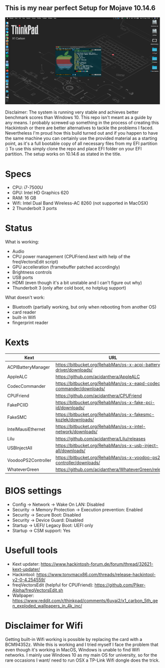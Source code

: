 ## This is my near perfect Setup for Mojave 10.14.6

![Screenshot](screenshot/Desktop.png)

Disclaimer:
The system is running very stable and achieves better benchmark scores than Windows 10. This repo isn't meant as a guide by any means. I probably screwed up something in the process of creating this Hackintosh or there are better alternatives to tackle the problems I faced.
Nevertheless I'm proud how this build turned out and if you happen to have the same machine you can certainly use the provided material as a starting point, as it's a full bootable copy of all necessary files from my EFI partition :) To use this simply clone the repo and place EFI folder on your EFI partition. The setup works on 10.14.6 as stated in the title.
# Specs
 -  CPU: i7-7500U
 -  GPU: Intel HD Graphics 620
 -  RAM: 16 GB
 -  Wifi: Intel Dual Band Wireless-AC 8260 (not supported in MacOSX)
 -  2 Thunderbolt 3 ports
 
 # Status
 What is working:
 -  Audio
 -  CPU power management (CPUFriend.kext with help of the freqVectorsEdit script)
 -  GPU accelleration (framebuffer patched accordingly)
 -  Brightness controls
 -  USB ports
 -  HDMI (even though it's a bit unstable and I can't figure out why)
 - Thunderbolt 3 (only after cold boot, no hotplug support)
 
 What doesn't work:
 - Bluetooth (partially working, but only when rebooting from another OS)
 -  card reader
 -  built-in Wifi
 -  fingerprint reader

# Kexts
| Kext | URL |
| ------------- | ------------- |
| ACPIBatteryManager | https://bitbucket.org/RehabMan/os-x-acpi-battery-driver/downloads/  |
| AppleALC | https://github.com/acidanthera/AppleALC |
| CodecCommander | https://bitbucket.org/RehabMan/os-x-eapd-codec-commander/downloads/  |
| CPUFriend| https://github.com/acidanthera/CPUFriend |
| FakePCIID  | https://bitbucket.org/RehabMan/os-x-fake-pci-id/downloads/  |
| FakeSMC  | https://bitbucket.org/RehabMan/os-x-fakesmc-kozlek/downloads/  |
| IntelMausiEthernet  | https://bitbucket.org/RehabMan/os-x-intel-network/downloads/  |
| Lilu  | https://github.com/acidanthera/Lilu/releases  |
| USBInjectAll  | https://bitbucket.org/RehabMan/os-x-usb-inject-all/downloads/  |
| VoodooPS2Controller  | https://bitbucket.org/RehabMan/os-x-voodoo-ps2-controller/downloads/  |
| WhateverGreen  | https://github.com/acidanthera/WhateverGreen/releases  |

# BIOS settings
- Config → Network → Wake On LAN: Disabled
- Security → Memory Protection → Execution prevention: Enabled
- Security → Secure Boot: Disabled
- Security → Device Guard: Disabled
- Startup → UEFI/ Legacy Boot: UEFI only
- Startup → CSM support: Yes

# Usefull tools
- Kext updater: https://www.hackintosh-forum.de/forum/thread/32621-kext-updater/
- Hackintool: https://www.tonymacx86.com/threads/release-hackintool-v2-0-4.254559/
- freqVectorsEdit (helpful for CPUFriend): https://github.com/Piker-Alpha/freqVectorsEdit.sh
- Wallpaper: https://www.reddit.com/r/thinkpad/comments/6uyaj2/x1_carbon_5th_gen_exploded_wallpapers_in_4k_inc/

# Disclaimer for Wifi
Getting built-in Wifi working is possible by replacing the card with a BCM94352z. While this is working and I tried myself I face the problem that even though it's working in MacOS, Windows is unable to find Wifi networks. I mainly use Windows 10 as my main OS for university, so for the rare occasions I want/ need to run OSX a TP-Link Wifi dongle does the trick.
